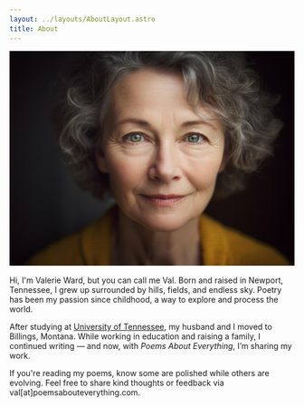 ```yaml
---
layout: ../layouts/AboutLayout.astro
title: About
---
```

![Valerie Ward](../assets/images/valeriewardprofile.jpg)

Hi, I'm Valerie Ward, but you can call me Val. Born and raised in Newport, Tennessee, I grew up surrounded by hills, fields, and endless sky. Poetry has been my passion since childhood, a way to explore and process the world.

After studying at [University of Tennessee](https://www.utk.edu), my husband and I moved to Billings, Montana. While working in education and raising a family, I continued writing — and now, with *Poems About Everything*, I’m sharing my work.

If you're reading my poems, know some are polished while others are evolving. Feel free to share kind thoughts or feedback via val[at]poemsabouteverything.com.